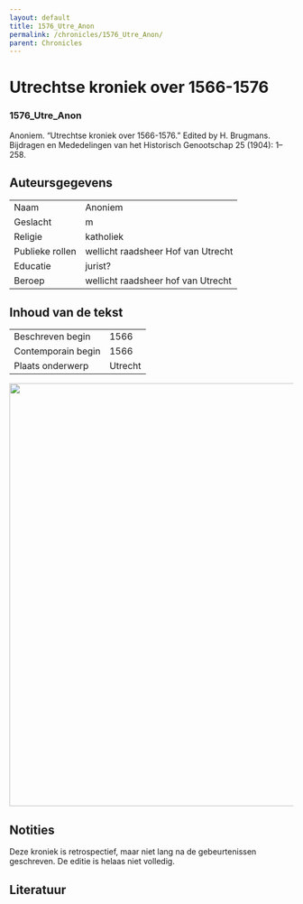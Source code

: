 ```yaml
---
layout: default
title: 1576_Utre_Anon
permalink: /chronicles/1576_Utre_Anon/
parent: Chronicles
--- 
```



# Utrechtse kroniek over 1566-1576 

### 1576_Utre_Anon 

Anoniem. “Utrechtse kroniek over 1566-1576.” Edited by H. Brugmans. Bijdragen en Mededelingen van het Historisch Genootschap 25 (1904): 1–258. 

## Auteursgegevens 

| | | 
| --------------- | --------------- | 
| Naam |  Anoniem | 
| Geslacht | m | 
| Religie | katholiek | 
| Publieke rollen | wellicht raadsheer Hof van Utrecht | 
| Educatie | jurist? | 
| Beroep | wellicht raadsheer hof van Utrecht | 

## Inhoud van de tekst 

| | | 
| --------------- | --------------- | 
| Beschreven begin | 1566 | 
| Contemporain begin | 1566 | 
| Plaats onderwerp | Utrecht | 

[<img src="..\..\barplots_chronicles\1576_Utre_Anon.jpg" width="750"/>](..\..\barplots_chronicles\1576_Utre_Anon.jpg) 

## Notities 

Deze kroniek is retrospectief, maar niet lang na de gebeurtenissen geschreven.
De editie is helaas niet volledig.



## Literatuur 

